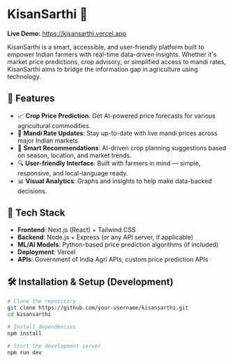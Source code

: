 # KisanSarthi 🌾

**Live Demo:** https://kisansarthi.vercel.app

KisanSarthi is a smart, accessible, and user-friendly platform built to empower Indian farmers with real-time data-driven insights. Whether it's market price predictions, crop advisory, or simplified access to mandi rates, KisanSarthi aims to bridge the information gap in agriculture using technology.

## 🌟 Features

- 📈 **Crop Price Prediction**: Get AI-powered price forecasts for various agricultural commodities.
- 🏪 **Mandi Rate Updates**: Stay up-to-date with live mandi prices across major Indian markets.
- 🧠 **Smart Recommendations**: AI-driven crop planning suggestions based on season, location, and market trends.
- 🔍 **User-friendly Interface**: Built with farmers in mind — simple, responsive, and local-language ready.
- 📊 **Visual Analytics**: Graphs and insights to help make data-backed decisions.

## 🚀 Tech Stack

- **Frontend**: Next.js (React) + Tailwind CSS
- **Backend**: Node.js + Express (or any API server, if applicable)
- **ML/AI Models**: Python-based price prediction algorithms (if included)
- **Deployment**: Vercel
- **APIs**: Government of India Agri APIs, custom price prediction APIs

## 🛠️ Installation & Setup (Development)

```bash
# Clone the repository
git clone https://github.com/your-username/kisansarthi.git
cd kisansarthi

# Install dependencies
npm install

# Start the development server
npm run dev

```
